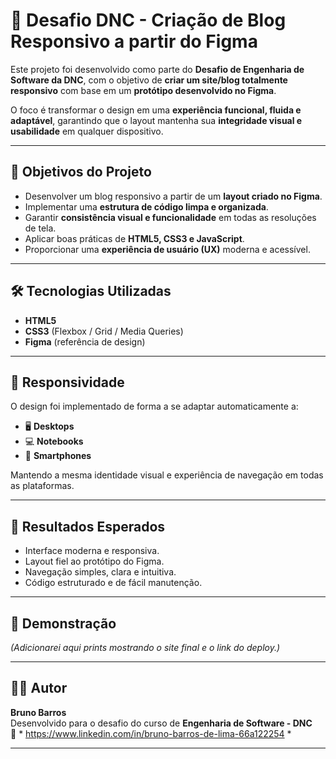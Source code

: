 # 🧩 Desafio DNC - Criação de Blog Responsivo a partir do Figma

Este projeto foi desenvolvido como parte do **Desafio de Engenharia de Software da DNC**, com o objetivo de **criar um site/blog totalmente responsivo** com base em um **protótipo desenvolvido no Figma**.

O foco é transformar o design em uma **experiência funcional, fluida e adaptável**, garantindo que o layout mantenha sua **integridade visual e usabilidade** em qualquer dispositivo.

---

## 🎯 Objetivos do Projeto

- Desenvolver um blog responsivo a partir de um **layout criado no Figma**.  
- Implementar uma **estrutura de código limpa e organizada**.  
- Garantir **consistência visual e funcionalidade** em todas as resoluções de tela.  
- Aplicar boas práticas de **HTML5, CSS3 e JavaScript**.  
- Proporcionar uma **experiência de usuário (UX)** moderna e acessível.

---

## 🛠️ Tecnologias Utilizadas

- **HTML5**  
- **CSS3** (Flexbox / Grid / Media Queries) 
- **Figma** (referência de design) 

---

## 📱 Responsividade

O design foi implementado de forma a se adaptar automaticamente a:
- 🖥️ **Desktops**  
- 💻 **Notebooks**  
- 📱 **Smartphones**
  
Mantendo a mesma identidade visual e experiência de navegação em todas as plataformas.

---

## 🚀 Resultados Esperados

- Interface moderna e responsiva.  
- Layout fiel ao protótipo do Figma.  
- Navegação simples, clara e intuitiva.  
- Código estruturado e de fácil manutenção.

---

## 📸 Demonstração

*(Adicionarei aqui prints mostrando o site final e o link do deploy.)*

---

## 👨‍💻 Autor

**Bruno Barros**  
Desenvolvido para o desafio do curso de **Engenharia de Software - DNC**  
📧 * https://www.linkedin.com/in/bruno-barros-de-lima-66a122254 *  

---

